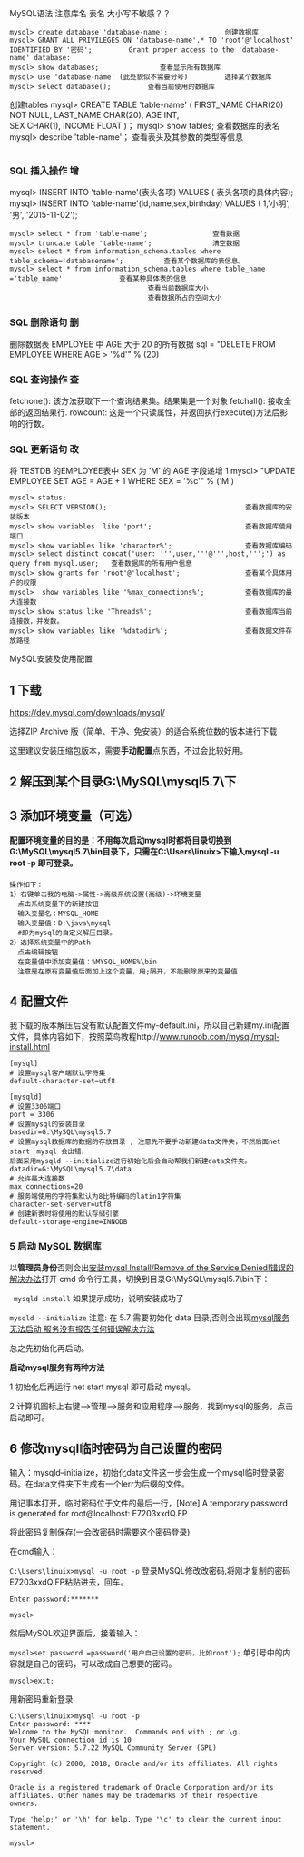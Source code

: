 
MySQL语法
注意库名  表名
大小写不敏感？？
```
mysql> create database 'database-name';              创建数据库
mysql> GRANT ALL PRIVILEGES ON 'database-name'.* TO 'root'@'localhost' IDENTIFIED BY '密码';         Grant proper access to the 'database-name' database:
mysql> show databases;               查看显示所有数据库
mysql> use 'database-name' (此处貌似不需要分号)         选择某个数据库
mysql> select database();         查看当前使用的数据库
```
创建tables
mysql> CREATE TABLE 'table-name' (
         FIRST_NAME  CHAR(20) NOT NULL,
         LAST_NAME  CHAR(20),
         AGE INT,  
         SEX CHAR(1),
         INCOME FLOAT )；
mysql> show tables;               查看数据库的表名
mysql> describe 'table-name'；    查看表头及其参数的类型等信息
```
```
### SQL 插入操作 增
mysql> INSERT INTO 'table-name'(表头各项) VALUES ( 表头各项的具体内容);
mysql> INSERT INTO 'table-name'(id,name,sex,birthday) VALUES ( 1,'小明', '男', '2015-11-02');        
```
mysql> select * from 'table-name';                查看数据
mysql> truncate table 'table-name';               清空数据
mysql> select * from information_schema.tables where table_schema='databasename';          查看某个数据库的表信息。
mysql> select * from information_schema.tables where table_name ='table_name'              查看某种具体表的信息
                                  查看当前数据库大小
                                  查看数据所占的空间大小
```
### SQL 删除语句 删
删除数据表 EMPLOYEE 中 AGE 大于 20 的所有数据
sql = "DELETE FROM EMPLOYEE WHERE AGE > '%d'" % (20)
### SQL 查询操作 查
fetchone(): 该方法获取下一个查询结果集。结果集是一个对象
fetchall(): 接收全部的返回结果行.
rowcount: 这是一个只读属性，并返回执行execute()方法后影响的行数。
### SQL 更新语句 改
将 TESTDB 的EMPLOYEE表中 SEX 为 'M' 的 AGE 字段递增 1
mysql>  "UPDATE EMPLOYEE SET AGE = AGE + 1 WHERE SEX = '%c'"  % ('M')

```
mysql> status;
mysql> SELECT VERSION();                                  查看数据库的安装版本
mysql> show variables  like 'port';                       查看数据库使用端口
mysql> show variables like 'character%';                  查看数据库编码
mysql> select distinct concat('user: ''',user,'''@''',host,''';') as query from mysql.user;   查看数据库的所有用户信息
mysql> show grants for 'root'@'localhost';                查看某个具体用户的权限
mysql>  show variables like '%max_connections%';          查看数据库的最大连接数
mysql> show status like 'Threads%';                       查看数据库当前连接数，并发数。
mysql> show variables like '%datadir%';                   查看数据文件存放路径
```




















MySQL安装及使用配置

##  1 下载
https://dev.mysql.com/downloads/mysql/

选择ZIP Archive 版（简单、干净、免安装）的适合系统位数的版本进行下载

这里建议安装压缩包版本，需要**手动配置**点东西，不过会比较好用。

## 2 解压到某个目录G:\MySQL\mysql5.7\下

## 3 添加环境变量（可选）
#### 配置环境变量的目的是：不用每次启动mysql时都将目录切换到G:\MySQL\mysql5.7\bin目录下，只需在C:\Users\linuix>下输入mysql -u root -p 即可登录。
    操作如下：
    1）右键单击我的电脑->属性->高级系统设置(高级)->环境变量
      点击系统变量下的新建按钮
      输入变量名：MYSQL_HOME
      输入变量值：D:\java\mysql
      #即为mysql的自定义解压目录。
    2）选择系统变量中的Path
      点击编辑按钮
      在变量值中添加变量值：%MYSQL_HOME%\bin
      注意是在原有变量值后面加上这个变量，用;隔开，不能删除原来的变量值
      
      
## 4 配置文件

我下载的版本解压后没有默认配置文件my-default.ini，所以自己新建my.ini配置文件，具体内容如下，按照菜鸟教程http://www.runoob.com/mysql/mysql-install.html
```
[mysql]
# 设置mysql客户端默认字符集
default-character-set=utf8
 
[mysqld]
# 设置3306端口
port = 3306
# 设置mysql的安装目录
basedir=G:\MySQL\mysql5.7
# 设置mysql数据库的数据的存放目录 , 注意先不要手动新建data文件夹，不然后面net　start　mysql 会出错，
后面采用mysqld --initialize进行初始化后会自动帮我们新建data文件夹。
datadir=G:\MySQL\mysql5.7\data  
# 允许最大连接数
max_connections=20
# 服务端使用的字符集默认为8比特编码的latin1字符集
character-set-server=utf8
# 创建新表时将使用的默认存储引擎
default-storage-engine=INNODB
```

### 5 启动 MySQL 数据库

以**管理员身份**否则会出[安装mysql Install/Remove of the Service Denied!错误的解决办法](https://blog.csdn.net/lxpbs8851/article/details/14161935/)打开 cmd 命令行工具，切换到目录G:\MySQL\mysql5.7\bin下：

 ` mysqld install`         如果提示成功，说明安装成功了

 `mysqld --initialize`    注意: 在 5.7 需要初始化 data 目录,否则会出现[mysql服务无法启动 服务没有报告任何错误解决方法](https://blog.csdn.net/liyangyang0528/article/details/54233632)

总之先初始化再启动。

**启动mysql服务有两种方法**

  1 初始化后再运行 net start mysql 即可启动 mysql。

  2 计算机图标上右键-->管理-->服务和应用程序-->服务，找到mysql的服务，点击启动即可。

## 6 修改mysql临时密码为自己设置的密码
输入：mysqld–initialize，初始化data文件这一步会生成一个mysql临时登录密码。在data文件夹下生成有一个lerr为后缀的文件。

用记事本打开，临时密码位于文件的最后一行，[Note] A temporary password is generated for root@localhost: E7203xxdQ.FP

将此密码复制保存(一会改密码时需要这个密码登录)

在cmd输入：

`C:\Users\linuix>mysql -u root -p`                                     登录MySQL修改改密码,将刚才复制的密码E7203xxdQ.FP粘贴进去，回车。

`Enter password:*******`

`mysql>`

然后MySQL欢迎界面后，接着输入：

`mysql>set password =password('用户自己设置的密码，比如root');`           单引号中的内容就是自己的密码，可以改成自己想要的密码。
 
`mysql>exit;`

用新密码重新登录
```
C:\Users\linuix>mysql -u root -p
Enter password: ****
Welcome to the MySQL monitor.  Commands end with ; or \g.
Your MySQL connection id is 10
Server version: 5.7.22 MySQL Community Server (GPL)

Copyright (c) 2000, 2018, Oracle and/or its affiliates. All rights reserved.

Oracle is a registered trademark of Oracle Corporation and/or its
affiliates. Other names may be trademarks of their respective
owners.

Type 'help;' or '\h' for help. Type '\c' to clear the current input statement.

mysql>
```
